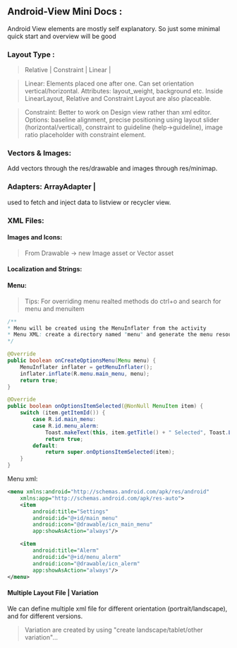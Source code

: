 ## Android-View Mini Docs :
Android View elements are mostly self explanatory. So just some minimal quick start and overview will be good

### Layout Type :
> Relative | Constraint | Linear | 

> Linear: Elements placed one after one. Can set orientation vertical/horizontal. Attributes: layout_weight, background etc. Inside LinearLayout, Relative and Constraint Layout are also placeable.

> Constraint: Better to work on Design view rather than xml editor. Options: baseline alignment, precise positioning using layout slider (horizontal/vertical), constraint to guideline (help->guideline), image ratio placeholder with constraint element.

### Vectors & Images:
Add vectors through the res/drawable and images through res/minimap.

### Adapters: ArrayAdapter | 
used to fetch and inject data to listview or recycler view. 

### XML Files:

#### Images and Icons:
> From Drawable -> new Image asset or Vector asset

#### Localization and Strings: 

#### Menu: 
> Tips: For overriding menu realted methods do ctrl+o and search for menu and menuitem 

```java
/**
* Menu will be created using the MenuInflater from the activity
* Menu XML: create a directory named "menu" and generate the menu resource file.
*/

@Override
public boolean onCreateOptionsMenu(Menu menu) {
    MenuInflater inflater = getMenuInflater();
    inflater.inflate(R.menu.main_menu, menu);
    return true;
}

@Override
public boolean onOptionsItemSelected(@NonNull MenuItem item) {
    switch (item.getItemId()) {
        case R.id.main_menu:
        case R.id.menu_alerm:
            Toast.makeText(this, item.getTitle() + " Selected", Toast.LENGTH_SHORT).show();
            return true;
        default:
            return super.onOptionsItemSelected(item);
    }
}
```

Menu xml:
```xml
<menu xmlns:android="http://schemas.android.com/apk/res/android"
    xmlns:app="http://schemas.android.com/apk/res-auto">
    <item
        android:title="Settings"
        android:id="@+id/main_menu"
        android:icon="@drawable/icn_main_menu"
        app:showAsAction="always"/>

    <item
        android:title="Alerm"
        android:id="@+id/menu_alerm"
        android:icon="@drawable/icn_alerm"
        app:showAsAction="always"/>
</menu>
```

#### Multiple Layout File | Variation
We can define multiple xml file for different orientation (portrait/landscape), and for different versions.

> Variation are created by using "create landscape/tablet/other variation"...

